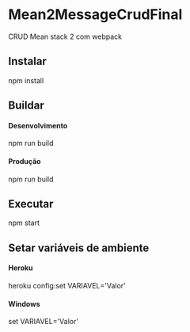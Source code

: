 # Mean2MessageCrudFinal
CRUD Mean stack 2 com webpack

<h2>Instalar</h2>

<p>npm install
<br>

<h2>Buildar</h2>

<h4>Desenvolvimento</h4>
<p>npm run build
<br>
<h4>Produção</h4>
<p>npm run build
<br>

<h2>Executar</h2>

<p>npm start
<br>

<h2>Setar variáveis de ambiente</h2>
<h4>Heroku</h4>
<p>heroku config:set VARIAVEL='Valor'
<br>

<h4>Windows</h4>
<p>set VARIAVEL='Valor'
<br>
